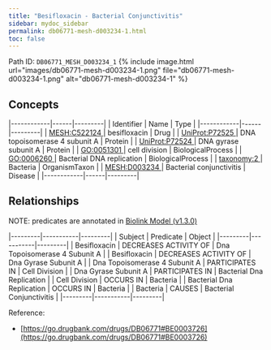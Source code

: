 ```yaml
---
title: "Besifloxacin - Bacterial Conjunctivitis"
sidebar: mydoc_sidebar
permalink: db06771-mesh-d003234-1.html
toc: false 
---
```



Path ID: `DB06771_MESH_D003234_1`
{% include image.html url="images/db06771-mesh-d003234-1.png" file="db06771-mesh-d003234-1.png" alt="db06771-mesh-d003234-1" %}

## Concepts

|------------|------|---------|
| Identifier | Name | Type    |
|------------|------|---------|
| <a href="https://identifiers.org/MESH:C522124">MESH:C522124 </a> | besifloxacin | Drug |
| <a href="https://identifiers.org/UniProt:P72525">UniProt:P72525 </a> | DNA topoisomerase 4 subunit A | Protein |
| <a href="https://identifiers.org/UniProt:P72524">UniProt:P72524 </a> | DNA gyrase subunit A | Protein |
| <a href="https://identifiers.org/GO:0051301">GO:0051301 </a> | cell division | BiologicalProcess |
| <a href="https://identifiers.org/GO:0006260">GO:0006260 </a> | Bacterial DNA replication | BiologicalProcess |
| <a href="https://identifiers.org/taxonomy:2">taxonomy:2 </a> | Bacteria | OrganismTaxon |
| <a href="https://identifiers.org/MESH:D003234">MESH:D003234 </a> | Bacterial conjunctivitis | Disease |
|------------|------|---------|

## Relationships


NOTE: predicates are annotated in <a href="https://github.com/biolink/biolink-model/releases/tag/v1.3.0">Biolink Model (v1.3.0)</a>

|---------|-----------|---------|
| Subject | Predicate | Object  |
|---------|-----------|---------|
| Besifloxacin | DECREASES ACTIVITY OF | Dna Topoisomerase 4 Subunit A |
| Besifloxacin | DECREASES ACTIVITY OF | Dna Gyrase Subunit A |
| Dna Topoisomerase 4 Subunit A | PARTICIPATES IN | Cell Division |
| Dna Gyrase Subunit A | PARTICIPATES IN | Bacterial Dna Replication |
| Cell Division | OCCURS IN | Bacteria |
| Bacterial Dna Replication | OCCURS IN | Bacteria |
| Bacteria | CAUSES | Bacterial Conjunctivitis |
|---------|-----------|---------|

Reference: 
  - [https://go.drugbank.com/drugs/DB06771#BE0003726](https://go.drugbank.com/drugs/DB06771#BE0003726)
